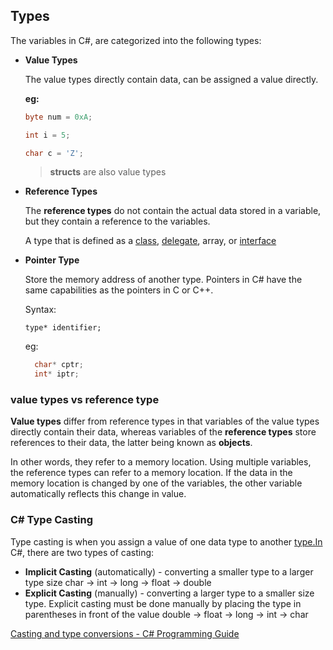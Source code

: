 ## Types

The variables in C#, are categorized into the following types: 

- **Value Types**
    
    The value types directly contain data, can be assigned a value directly.
  
    **eg:** 
    ```csharp
    byte num = 0xA;
    
    int i = 5;
    
    char c = 'Z';
    ```
    
    > **structs** are also value types
    
   
- **Reference Types**

    The **reference types** do not contain the actual data stored in a variable, but they contain a reference to the variables.
    
    A type that is defined as a [class](https://docs.microsoft.com/en-us/dotnet/csharp/language-reference/keywords/class), [delegate](https://docs.microsoft.com/en-us/dotnet/csharp/language-reference/keywords/delegate), array, or [interface](https://docs.microsoft.com/en-us/dotnet/csharp/language-reference/keywords/interface) 

- **Pointer Type**
    
  Store the memory address of another type. Pointers in C# have the same capabilities as the pointers in C or C++.
  
  Syntax:
  ```
  type* identifier;
  ```
  eg:
  ```csharp
    char* cptr;
    int* iptr;
   ```
  

### value types vs reference type
**Value types** differ from reference types in that variables of the value types directly contain their data, whereas variables of the **reference types** store references to their data, the latter being known as **objects**. 

In other words, they refer to a memory location. Using multiple variables, the reference types can refer to a memory location. If the data in the memory location is changed by one of the variables, the other variable automatically reflects this change in value.


### **C# Type Casting**

Type casting is when you assign a value of one data type to another [type.In](http://type.in/) C#, there are two types of casting:

- **Implicit Casting** (automatically) - converting a smaller type to a larger type size char → int → long → float → double
- **Explicit Casting** (manually) - converting a larger type to a smaller size type. Explicit casting must be done manually by placing the type in parentheses in front of the value double → float → long → int → char

[Casting and type conversions - C# Programming Guide](https://docs.microsoft.com/en-us/dotnet/csharp/programming-guide/types/casting-and-type-conversions)

[](https://www.w3schools.com/cs/cs_type_casting.asp)
